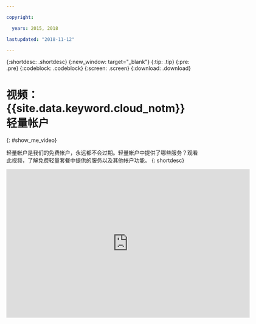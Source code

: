 ```yaml
---

copyright:

  years: 2015, 2018

lastupdated: "2018-11-12"

---
```


{:shortdesc: .shortdesc}
{:new_window: target="_blank"}
{:tip: .tip}
{:pre: .pre}
{:codeblock: .codeblock}
{:screen: .screen}
{:download: .download}

# 视频：{{site.data.keyword.cloud_notm}} 轻量帐户
{: #show_me_video}

轻量帐户是我们的免费帐户，永远都不会过期。轻量帐户中提供了哪些服务？观看此视频，了解免费轻量套餐中提供的服务以及其他帐户功能。
{: shortdesc}

<p>
  <div class="embed-responsive embed-responsive-16by9">
    <iframe class="embed-responsive-item" id="youtubeplayer" title="IBM Cloud 轻量帐户" type="text/html" width="640" height="390" src="https://www.youtube.com/embed/0rMYXcbpHbI" frameborder="0" webkitallowfullscreen mozallowfullscreen allowfullscreen></iframe>
  </div>
</p>
